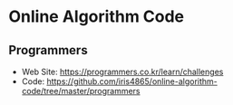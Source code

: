 # Online Algorithm Code

## Programmers
- Web Site: https://programmers.co.kr/learn/challenges
- Code: https://github.com/iris4865/online-algorithm-code/tree/master/programmers
